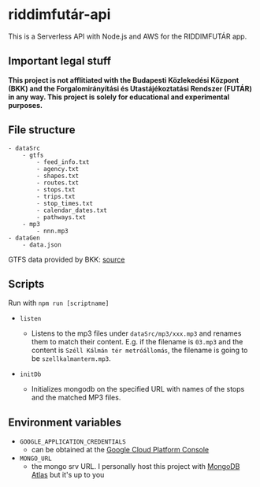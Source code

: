 # riddimfutár-api

This is a Serverless API with Node.js and AWS for the RIDDIMFUTÁR app.

## Important legal stuff

**This project is not afflitiated with the Budapesti Közlekedési Központ (BKK) and the Forgalomirányítási és Utastájékoztatási Rendszer (FUTÁR) in any way. This project is solely for educational and experimental purposes.**

## File structure

```
- dataSrc
    - gtfs
        - feed_info.txt
        - agency.txt
        - shapes.txt
        - routes.txt
        - stops.txt
        - trips.txt
        - stop_times.txt
        - calendar_dates.txt
        - pathways.txt
    - mp3
        - nnn.mp3
- dataGen
    - data.json
```

GTFS data provided by BKK: [source](https://bkk.hu/apps/gtfs/)

## Scripts

Run with `npm run [scriptname]`

- `listen`
  - Listens to the mp3 files under `dataSrc/mp3/xxx.mp3` and renames them to match their content. E.g. if the filename is `03.mp3` and the content is `Széll Kálmán tér metróállomás`, the filename is going to be `szellkalmanterm.mp3`.

- `initDb`
  - Initializes mongodb on the specified URL with names of the stops and the matched MP3 files.

## Environment variables

- `GOOGLE_APPLICATION_CREDENTIALS`
  - can be obtained at the [Google Cloud Platform Console](https://console.cloud.google.com/apis/credentials)
- `MONGO_URL`
  - the mongo srv URL. I personally host this project with [MongoDB Atlas](https://www.mongodb.com/cloud/atlas) but it's up to you
